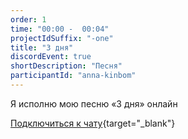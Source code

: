 ```yaml
---
order: 1
time: "00:00 -  00:04"
projectIdSuffix: "-one"
title: "3 дня"
discordEvent: true
shortDescription: "Песня"
participantId: "anna-kinbom"
---
```


Я исполню мою песню «3 дня» онлайн

[Подключиться к чату](https://discord.gg/BvhDNry){target="_blank"}
